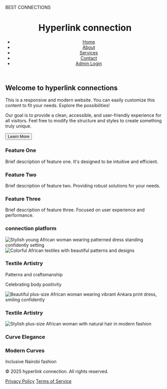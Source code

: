 BEST CONNECTIONS
 <html lang="en">
  <head>
    <meta charset="UTF-8">
    <meta name="viewport" content="width=device-width, initial-scale=1.0">
    <title>HYPERLINK CONNECTION</title>
    <!-- Tailwind CSS CDN for easy styling -->
    <script src="https://cdn.tailwindcss.com"></script>
    <!-- Google Fonts - Inter for a clean look -->
    <link href="https://fonts.googleapis.com/css2?family=Inter:wght@400;600;700&display=swap" rel="stylesheet">
    <style>
        /* Apply Inter font family globally */
        body {
            font-family: 'Inter', sans-serif;
        }
    </style>
</head>
<body class="bg-gray-100 text-white-800 flex flex-col min-h-screen">
    <!-- Header Section -->
    <header class="bg-blue-600 text-white p-4 shadow-md rounded-b-lg">
        <div class="container mx-auto flex justify-between items-center">
            <h1 class="text-3xl font-bold">Hyperlink connection</h1>
            <nav>
                <ul class="flex space-x-4">
                    <li><a href="#" class="hover:text-blue-200 transition duration-300">Home</a></li>
                    <li><a href="#" class="hover:text-blue-200 transition duration-300">About</a></li>
                    <li><a href="#" class="hover:text-blue-200 transition duration-300">Services</a></li>
                    <li><a href="#" class="hover:text-blue-200 transition duration-300">Contact</a></li>
                    <li><a href="admin-login.html" class="hover:text-blue-200 transition duration-300 font-bold">Admin Login</a></li>
                </ul>
            </nav>
        </div>
    </header>
    <!-- Main Content Area -->
    <main class="flex-grow container mx-auto p-4 py-8">
        <section class="bg-black p-6 rounded-lg shadow-lg mb-8">
            <h2 class="text-2xl font-semibold text-blue-700 mb-4">Welcome to hyperlink connections</h2>
            <p class="text-white -700 leading-relaxed">
                This is a responsive and modern website.
                You can easily customize this content to fit your needs. Explore the possibilities!
            </p>
            <p class="mt-4 text-white -600">
                Our goal is to provide a clean, accessible, and user-friendly experience for all visitors.
                Feel free to modify the structure and styles to create something truly unique.
            </p>
            <button class="mt-6 bg-blue-500 hover:bg-blue-700 text-white font-bold py-2 px-4 rounded-lg shadow-md transition duration-300">
                Learn More
            </button>
        </section>
        <section class="grid grid-cols-1 md:grid-cols-2 lg:grid-cols-3 gap-6">
            <!-- Feature Card 1 -->
            <div class="bg-black p-6 rounded-lg shadow-lg">
                <h3 class="text-xl font-semibold text-blue-600 mb-3">Feature One</h3>
                <p class="text-white -700">
                    Brief description of feature one. It's designed to be intuitive and efficient.
                </p>
            </div>
            <!-- Feature Card 2 -->
            <div class="bg-black p-6 rounded-lg shadow-lg">
                <h3 class="text-xl font-semibold text-blue-600 mb-3">Feature Two</h3>
                <p class="text-white -700">
                    Brief description of feature two. Providing robust solutions for your needs.
                </p>
            </div>
            <!-- Feature Card 3 -->
            <div class="bg-black p-6 rounded-lg shadow-lg">
                <h3 class="text-xl font-semibold text-blue-600 mb-3">Feature Three</h3>
                <p class="text-white -700">
                    Brief description of feature three. Focused on user experience and performance.
                </p>
           </div>
           <!-- feature card 4 -->
           <div class="bg-black p-6 rounded-lg shadow-lg">            
              <h3 class="text-x1 font-semibold text-blue-600 mb-3">connection platform</h3> 
              <p class="text-white -700">
              </p>
           <div class="image-container">
               <img
                 src="https://images.unsplash.com/photo-1556905055-8f358a7a47b2?ixlib=rb- 4.0.3&ixid=MnwxMjA3fDB8MHxwaG90by1wYWdlfHx8fGVufDB8fHx8&auto=format&fit=crop&w=800&q=100"
                 alt="Stylish young African woman wearing patterned dress standing confidently setting"/>                                
            </div>
           </div>
           <!-- feature card 5 -->
            <div class="grid-item bg-white rounded-xl overflow-hidden shadow-lg group">
                <div class="relative aspect-square">
                 <div class="image-container">              
                  <img 
                     src="https://images.unsplash.com/photo-1503341504253-dff4815485f1?ixlib=rb-4.0.3&ixid=MnwxMjA3fDB8MHxwaG90by1wYWdlfHx8fGVufDB8fHx8&auto=format&fit=crop&w=687&q=80" 
                     alt="Colorful African textiles with beautiful patterns and designs"/>
                 <h3 class="font-semibold text-lg mb-1">Textile Artistry</h3>
            <div class="grid-item bg-white rounded-xl overflow-hidden shadow-lg group">
                <div class="relative aspect-square">                 
                 <p class="text-gray-600 text-sm">Patterns and craftsmanship</p>
                 <p class="p-4"ass="text-gray-600 text-sm">Celebrating body positivity</p> 
               </div>
               <!-- feature card 5 --> 
             <div class="image-container">
                 <img
                     src="https://images.unsplash.com/photo-1620912189864-65e4f820d842?ixlib=rb-4.0.3&ixid=MnwxMjA3fDB8MHxwaG90by1wYWdlfHx8fGVufDB8fHx8&auto=format&fit=crop&w=687&q=80" 
                     alt="Beautiful plus-size African woman wearing vibrant Ankara print dress, smiling confidently"/>
                    <h3 class="font-semibold text-lg mb-1">Textile Artistry</h3>
                <div class="mt-12 text-center">                          
             </div>
        <div class="grid grid-cols-1 md:grid-cols-2 lg:grid-cols-3 gap-8">
            <div class="grid-item bg-white rounded-xl overflow-hidden shadow-lg group">
             <!-- feature card 6-->
                <div class="relative aspect-square">
                    <img 
                        src="https://images.unsplash.com/photo-1577218582671-4f5403228434?ixlib=rb-4.0.3&ixid=MnwxMjA3fDB8MHxwaG90by1wYWdlfHx8fGVufDB8fHx8&auto=format&fit=crop&w=687&q=80" 
                        alt="Stylish plus-size African woman with natural hair in modern fashion" 
                        class="w-full h-full object-cover"
                        onerror="this.onerror=null; this.parentElement.style.background='linear-gradient(to bottom right, #8b5cf6, #ec4899)"/>
                   <h3 class="font-semibold text-lg mb-1">Curve Elegance</h3>
                 <h3 class="font-semibold text-lg mb-1">Modern Curves</h3>
                <p class="text-gray-600 text-sm">Inclusive Nairobi fashion</p>
              <div class="mt-12 text-center">
              </div>       
             </div>
        </section>
    </main>
    <!-- Footer Section -->
    <footer class="bg-gray-800 text-white p-4 mt-8 rounded-t-lg">
        <div class="container mx-auto text-center">
            <p>&copy; 2025 hyperlink connection. All rights reserved.</p>
            <div class="flex justify-center space-x-4 mt-2">
                <a href="#" class="hover:text-gray-400 transition duration-300">Privacy Policy</a>
                <a href="#" class="hover:text-gray-400 transition duration-300">Terms of Service</a>
            </div>
        </div>
    </footer>
 </body>
</html>
